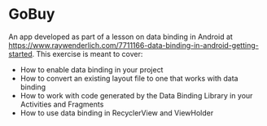 # GoBuy 
An app developed as part of a lesson on data binding in Android at https://www.raywenderlich.com/7711166-data-binding-in-android-getting-started. This exercise is meant to cover:

- How to enable data binding in your project
- How to convert an existing layout file to one that works with data binding
- How to work with code generated by the Data Binding Library in your Activities and Fragments
- How to use data binding in RecyclerView and ViewHolder
